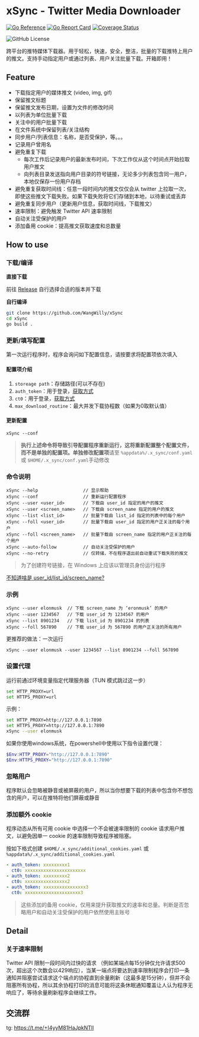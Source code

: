 # xSync - Twitter Media Downloader

[![Go Reference](https://pkg.go.dev/badge/github.com/WangWilly/xSync.svg)](https://pkg.go.dev/github.com/WangWilly/xSync)
[![Go Report Card](https://goreportcard.com/badge/github.com/WangWilly/xSync)](https://goreportcard.com/report/github.com/WangWilly/xSync)
[![Coverage Status](https://coveralls.io/repos/github/WangWilly/xSync/badge.svg?branch=master)](https://coveralls.io/github/WangWilly/xSync?branch=master)
<!-- [![Go](https://github.com/WangWilly/xSync/actions/workflows/go.yml/badge.svg)](https://github.com/WangWilly/xSync/actions/workflows/go.yml) -->
<!-- ![GitHub Release](https://img.shields.io/github/v/release/unkmonster/tmd)  -->
![GitHub License](https://img.shields.io/github/license/WangWilly/xSync?logo=github)

跨平台的推特媒体下载器。用于轻松，快速，安全，整洁，批量的下载推特上用户的推文。支持手动指定用户或通过列表、用户关注批量下载。开箱即用！

## Feature

- 下载指定用户的媒体推文 (video, img, gif)
- 保留推文标题
- 保留推文发布日期，设置为文件的修改时间
- 以列表为单位批量下载
- 关注中的用户批量下载
- 在文件系统中保留列表/关注结构
- 同步用户/列表信息：名称，是否受保护，等。。。
- 记录用户曾用名
- 避免重复下载
  - 每次工作后记录用户的最新发布时间，下次工作仅从这个时间点开始拉取用户推文
  - 向列表目录发送指向用户目录的符号链接，无论多少列表包含同一用户，本地仅保存一份用户存档
- 避免重复获取时间线：任意一段时间内的推文仅仅会从 twitter 上拉取一次，即使这些推文下载失败。如果下载失败将它们存储到本地，以待重试或丢弃
- 避免重复同步用户（更新用户信息，获取时间线，下载推文）
- 速率限制：避免触发 Twitter API 速率限制
- 自动关注受保护的用户
- 添加备用 cookie：提高推文获取速度和总数量

## How to use

### 下载/编译

**直接下载**

前往 [Release](https://github.com/WangWilly/xSync/releases/latest) 自行选择合适的版本并下载

**自行编译**

```bash
git clone https://github.com/WangWilly/xSync
cd xSync
go build .
```

### 更新/填写配置

第一次运行程序时，程序会询问如下配置信息，请按要求将配置项依次填入

#### 配置项介绍

1. `storeage path`：存储路径(可以不存在)
2. `auth_token`：用于登录，[获取方式](https://github.com/WangWilly/xSync/blob/master/doc/help.md#获取-cookie)
3. `ct0`：用于登录，[获取方式](https://github.com/WangWilly/xSync/blob/master/doc/help.md#获取-cookie)
4. `max_download_routine`：最大并发下载协程数（如果为0取默认值）

#### 更新配置

```shell
xSync --conf
```

> **执行上述命令将导致引导配置程序重新运行，这将重新配置整个配置文件，而不是单独的配置项。单独修改配置项**请至 `%appdata%/.x_sync/conf.yaml` 或 `$HOME/.x_sync/conf.yaml`手动修改

### 命令说明

```
xSync --help                 // 显示帮助
xSync --conf                 // 重新运行配置程序
xSync --user <user_id>       // 下载由 user_id 指定的用户的推文
xSync --user <screen_name>   // 下载由 screen_name 指定的用户的推文
xSync --list <list_id>       // 批量下载由 list_id 指定的列表中的每个用户
xSync --foll <user_id>       // 批量下载由 user_id 指定的用户正关注的每个用户
xSync --foll <screen_name>   // 批量下载由 screen_name 指定的用户正关注的每个用户
xSync --auto-follow          // 自动关注受保护的用户
xSync --no-retry             // 仅转储，不在程序退出前自动重试下载失败的推文
```

> 为了创建符号链接，在 Windows 上应该以管理员身份运行程序

[不知道啥是 user_id/list_id/screen_name?](https://github.com/WangWilly/xSync/blob/master/doc/help.md#%E8%8E%B7%E5%8F%96-list_id-user_id-screen_name)

### 示例

```
xSync --user elonmusk  // 下载 screen_name 为 ‘eronmusk’ 的用户
xSync --user 1234567   // 下载 user_id 为 1234567 的用户
xSync --list 8901234   // 下载 list_id 为 8901234 的列表
xSync --foll 567890    // 下载 user_id 为 567890 的用户正关注的所有用户
```

更推荐的做法：一次运行

```shell
xSync --user elonmusk --user 1234567 --list 8901234 --foll 567890
```

### 设置代理

运行前通过环境变量指定代理服务器（TUN 模式跳过这一步）

```bash
set HTTP_PROXY=url
set HTTPS_PROXY=url
```

示例：
```bash
set HTTP_PROXY=http://127.0.0.1:7890
set HTTPS_PROXY=http://127.0.0.1:7890
xSync --user elonmusk
```

如果你使用windows系统，在powershell中使用以下指令设置代理：
```powershell
$Env:HTTP_PROXY="http://127.0.0.1:7890"
$Env:HTTPS_PROXY="http://127.0.0.1:7890"
```

### 忽略用户

程序默认会忽略被静音或被屏蔽的用户，所以当你想要下载的列表中包含你不想包含的用户，可以在推特将他们屏蔽或静音

### 添加额外 cookie

程序动态从所有可用 cookie 中选择一个不会被速率限制的 cookie 请求用户推文，以避免因单一 cookie 的速率限制导致程序被阻塞。

按如下格式创建 `$HOME/.x_sync/additional_cookies.yaml` 或 `%appdata%/.x_sync/additional_cookies.yaml`

```yaml
- auth_token: xxxxxxxxx1
  ct0: xxxxxxxxxxxxxxxxxxxxxxx
- auth_token: xxxxxxxxx2
  ct0: xxxxxxxxxxxxxxxx2
- auth_token: xxxxxxxxxxxxxxxx3
  ct0: xxxxxxxxxxxxxxxxxxxxx3
```
> 这些添加的备用 cookie，仅用来提升获取推文的速率和总量。判断是否忽略用户和自动关注受保护的用户依然使用主账号

## Detail

### 关于速率限制

Twitter API 限制一段时间内过快的请求 （例如某端点每15分钟仅允许请求500次，超出这个次数会以429响应），当某一端点将要达到速率限制程序会打印一条通知并阻塞尝试请求这个端点的协程直到余量刷新（这最多是15分钟），但并不会阻塞所有协程，所以其余协程打印的消息可能将这条休眠通知覆盖让人认为程序无响应了，等待余量刷新程序会继续工作。

## 交流群

tg: https://t.me/+I4yyM81HaJpkNTll
